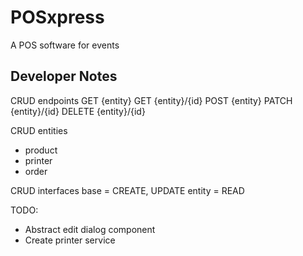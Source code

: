 # POSxpress

A POS software for events


## Developer Notes

CRUD endpoints
GET {entity}
GET {entity}/{id}
POST {entity}
PATCH {entity}/{id}
DELETE {entity}/{id}

CRUD entities
- product
- printer
- order

CRUD interfaces
base = CREATE, UPDATE
entity = READ

TODO:
- Abstract edit dialog component
- Create printer service